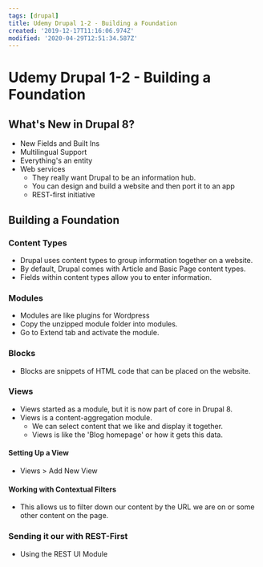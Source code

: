 ```yaml
---
tags: [drupal]
title: Udemy Drupal 1-2 - Building a Foundation
created: '2019-12-17T11:16:06.974Z'
modified: '2020-04-29T12:51:34.587Z'
---
```


# Udemy Drupal 1-2 - Building a Foundation

## What's New in Drupal 8?

* New Fields and Built Ins
* Multilingual Support
* Everything's an entity
* Web services
  * They really want Drupal to be an information hub.
  * You can design and build a website and then port it to an app
  * REST-first initiative

## Building a Foundation

### Content Types

* Drupal uses content types to group information together on a website.
* By default, Drupal comes with Article and Basic Page content types.
* Fields within content types allow you to enter information.

### Modules

* Modules are like plugins for Wordpress
* Copy the unzipped module folder into modules.
* Go to Extend tab and activate the module.

### Blocks

* Blocks are snippets of HTML code that can be placed on the website.

### Views

* Views started as a module, but it is now part of core in Drupal 8.
* Views is a content-aggregation module.
  * We can select content that we like and display it together.
  * Views is like the 'Blog homepage' or how it gets this data.

#### Setting Up a View

* Views > Add New View

#### Working with Contextual Filters

* This allows us to filter down our content by the URL we are on or some other content on the page.

### Sending it our with REST-First

* Using the REST UI Module
